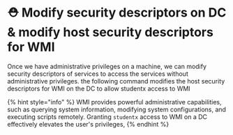 # ⛑️ Modify security descriptors on DC & modify host security descriptors for WMI

Once we have administrative privileges on a machine, we can modify security descriptors of services to access the services without administrative privileges. the following command modifies the host security descriptors for WMI on the DC to allow studentx access to WMI

{% hint style="info" %}
WMI provides powerful administrative capabilities, such as querying system information, modifying system configurations, and executing scripts remotely. Granting `studentx` access to WMI on a DC effectively elevates the user's privileges,
{% endhint %}
